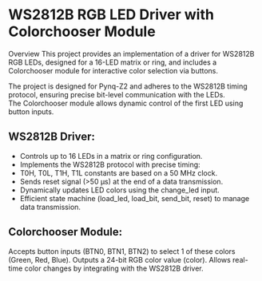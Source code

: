 # WS2812B RGB LED Driver with Colorchooser Module

Overview
This project provides an implementation of a driver for WS2812B RGB LEDs, designed for a 16-LED matrix or ring, and includes a Colorchooser module for interactive color selection via buttons.

The project is designed for Pynq-Z2 and adheres to the WS2812B timing protocol, ensuring precise bit-level communication with the LEDs. 
<br> The Colorchooser module allows dynamic control of the first LED using button inputs.

## WS2812B Driver:

- Controls up to 16 LEDs in a matrix or ring configuration.
- Implements the WS2812B protocol with precise timing:
- T0H, T0L, T1H, T1L constants are based on a 50 MHz clock.
- Sends reset signal (>50 µs) at the end of a data transmission.
- Dynamically updates LED colors using the change_led input.
- Efficient state machine (load_led, load_bit, send_bit, reset) to manage data transmission.


## Colorchooser Module:

Accepts button inputs (BTN0, BTN1, BTN2) to select 1 of these colors (Green, Red, Blue).
Outputs a 24-bit RGB color value (color).
Allows real-time color changes by integrating with the WS2812B driver.
